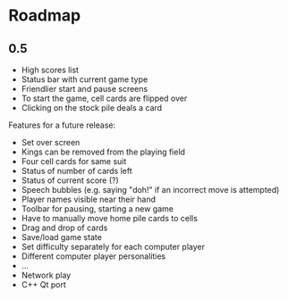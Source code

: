 # Roadmap #

## 0.5 ##
  * High scores list
  * Status bar with current game type
  * Friendlier start and pause screens
  * To start the game, cell cards are flipped over
  * Clicking on the stock pile deals a card

Features for a future release:
  * Set over screen
  * Kings can be removed from the playing field
  * Four cell cards for same suit
  * Status of number of cards left
  * Status of current score (?)
  * Speech bubbles (e.g. saying "doh!" if an incorrect move is attempted)
  * Player names visible near their hand
  * Toolbar for pausing, starting a new game
  * Have to manually move home pile cards to cells
  * Drag and drop of cards
  * Save/load game state
  * Set difficulty separately for each computer player
  * Different computer player personalities
  * ...
  * Network play
  * C++ Qt port